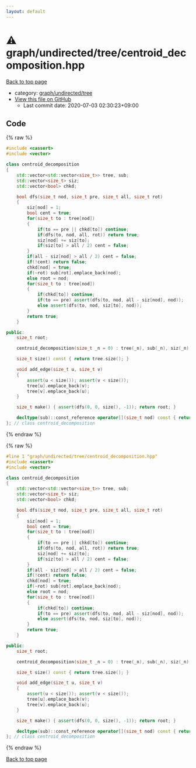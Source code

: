 ```yaml
---
layout: default
---
```


<!-- mathjax config similar to math.stackexchange -->
<script type="text/javascript" async
  src="https://cdnjs.cloudflare.com/ajax/libs/mathjax/2.7.5/MathJax.js?config=TeX-MML-AM_CHTML">
</script>
<script type="text/x-mathjax-config">
  MathJax.Hub.Config({
    TeX: { equationNumbers: { autoNumber: "AMS" }},
    tex2jax: {
      inlineMath: [ ['$','$'] ],
      processEscapes: true
    },
    "HTML-CSS": { matchFontHeight: false },
    displayAlign: "left",
    displayIndent: "2em"
  });
</script>

<script type="text/javascript" src="https://cdnjs.cloudflare.com/ajax/libs/jquery/3.4.1/jquery.min.js"></script>
<script src="https://cdn.jsdelivr.net/npm/jquery-balloon-js@1.1.2/jquery.balloon.min.js" integrity="sha256-ZEYs9VrgAeNuPvs15E39OsyOJaIkXEEt10fzxJ20+2I=" crossorigin="anonymous"></script>
<script type="text/javascript" src="../../../../assets/js/copy-button.js"></script>
<link rel="stylesheet" href="../../../../assets/css/copy-button.css" />


# :warning: graph/undirected/tree/centroid_decomposition.hpp

<a href="../../../../index.html">Back to top page</a>

* category: <a href="../../../../index.html#3c61d25aab7013cc226acec7f73e0920">graph/undirected/tree</a>
* <a href="{{ site.github.repository_url }}/blob/master/graph/undirected/tree/centroid_decomposition.hpp">View this file on GitHub</a>
    - Last commit date: 2020-07-03 02:30:23+09:00




## Code

<a id="unbundled"></a>
{% raw %}
```cpp
#include <cassert>
#include <vector>

class centroid_decomposition
{
    std::vector<std::vector<size_t>> tree, sub;
    std::vector<size_t> siz;
    std::vector<bool> chkd;

    bool dfs(size_t nod, size_t pre, size_t all, size_t rot)
    {
        siz[nod] = 1;
        bool cent = true;
        for(size_t to : tree[nod])
        {
            if(to == pre || chkd[to]) continue;
            if(dfs(to, nod, all, rot)) return true;
            siz[nod] += siz[to];
            if(siz[to] > all / 2) cent = false;
        }
        if(all - siz[nod] > all / 2) cent = false;
        if(!cent) return false;
        chkd[nod] = true;
        if(~rot) sub[rot].emplace_back(nod);
        else root = nod;
        for(size_t to : tree[nod])
        {
            if(chkd[to]) continue;
            if(to == pre) assert(dfs(to, nod, all - siz[nod], nod));
            else assert(dfs(to, nod, siz[to], nod));
        }
        return true;
    }

public:
    size_t root;

    centroid_decomposition(size_t _n = 0) : tree(_n), sub(_n), siz(_n), chkd(_n) {}

    size_t size() const { return tree.size(); }

    void add_edge(size_t u, size_t v)
    {
        assert(u < size()); assert(v < size());
        tree[u].emplace_back(v);
        tree[v].emplace_back(u);
    }

    size_t make() { assert(dfs(0, 0, size(), -1)); return root; }

    decltype(sub)::const_reference operator[](size_t nod) const { return sub[nod]; }
}; // class centroid_decomposition

```
{% endraw %}

<a id="bundled"></a>
{% raw %}
```cpp
#line 1 "graph/undirected/tree/centroid_decomposition.hpp"
#include <cassert>
#include <vector>

class centroid_decomposition
{
    std::vector<std::vector<size_t>> tree, sub;
    std::vector<size_t> siz;
    std::vector<bool> chkd;

    bool dfs(size_t nod, size_t pre, size_t all, size_t rot)
    {
        siz[nod] = 1;
        bool cent = true;
        for(size_t to : tree[nod])
        {
            if(to == pre || chkd[to]) continue;
            if(dfs(to, nod, all, rot)) return true;
            siz[nod] += siz[to];
            if(siz[to] > all / 2) cent = false;
        }
        if(all - siz[nod] > all / 2) cent = false;
        if(!cent) return false;
        chkd[nod] = true;
        if(~rot) sub[rot].emplace_back(nod);
        else root = nod;
        for(size_t to : tree[nod])
        {
            if(chkd[to]) continue;
            if(to == pre) assert(dfs(to, nod, all - siz[nod], nod));
            else assert(dfs(to, nod, siz[to], nod));
        }
        return true;
    }

public:
    size_t root;

    centroid_decomposition(size_t _n = 0) : tree(_n), sub(_n), siz(_n), chkd(_n) {}

    size_t size() const { return tree.size(); }

    void add_edge(size_t u, size_t v)
    {
        assert(u < size()); assert(v < size());
        tree[u].emplace_back(v);
        tree[v].emplace_back(u);
    }

    size_t make() { assert(dfs(0, 0, size(), -1)); return root; }

    decltype(sub)::const_reference operator[](size_t nod) const { return sub[nod]; }
}; // class centroid_decomposition

```
{% endraw %}

<a href="../../../../index.html">Back to top page</a>

